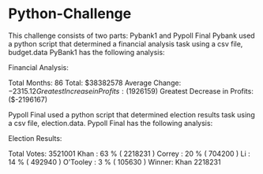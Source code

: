 # Python-Challenge
This challenge consists of two parts:  Pybank1 and Pypoll Final
Pybank used a python script that determined a financial analysis task using a csv file, budget.data
PyBank1 has the following analysis:

Financial Analysis:
 
  Total Months: 86
  Total: $38382578
  Average  Change: $-2315.12
  Greatest Increase in Profits: ($1926159)
  Greatest Decrease in Profits:  ($-2196167)
  
  Pypoll Final used a python script that determined election results task using a csv file, election.data.
  Pypoll Final has the following analysis:
  
  Election Results:
  
  Total Votes: 3521001
Khan : 63 % ( 2218231 )
Correy : 20 % ( 704200 )
Li : 14 % ( 492940 )
O'Tooley : 3 % ( 105630 )
Winner: Khan 2218231
  
  
